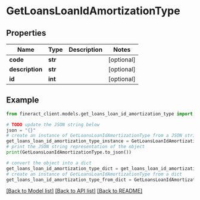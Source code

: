 # GetLoansLoanIdAmortizationType


## Properties

Name | Type | Description | Notes
------------ | ------------- | ------------- | -------------
**code** | **str** |  | [optional] 
**description** | **str** |  | [optional] 
**id** | **int** |  | [optional] 

## Example

```python
from fineract_client.models.get_loans_loan_id_amortization_type import GetLoansLoanIdAmortizationType

# TODO update the JSON string below
json = "{}"
# create an instance of GetLoansLoanIdAmortizationType from a JSON string
get_loans_loan_id_amortization_type_instance = GetLoansLoanIdAmortizationType.from_json(json)
# print the JSON string representation of the object
print(GetLoansLoanIdAmortizationType.to_json())

# convert the object into a dict
get_loans_loan_id_amortization_type_dict = get_loans_loan_id_amortization_type_instance.to_dict()
# create an instance of GetLoansLoanIdAmortizationType from a dict
get_loans_loan_id_amortization_type_from_dict = GetLoansLoanIdAmortizationType.from_dict(get_loans_loan_id_amortization_type_dict)
```
[[Back to Model list]](../README.md#documentation-for-models) [[Back to API list]](../README.md#documentation-for-api-endpoints) [[Back to README]](../README.md)


